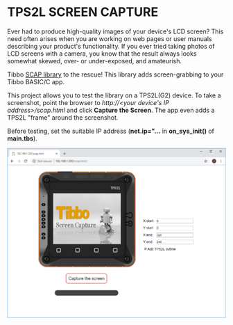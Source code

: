 # TPS2L SCREEN CAPTURE

Ever had to produce high-quality images of your device's LCD screen? This need often arises when you are working on web pages or user manuals describing your product's functionality. If you ever tried taking photos of LCD screens with a camera, you know that the result always looks somewhat skewed, over- or under-exposed, and amateurish.

Tibbo [SCAP library](http://docs.tibbo.com/taiko/index.html?lib_scap.htm) to the rescue! This library adds screen-grabbing to your Tibbo BASIC/C app.

This project allows you to test the library on a TPS2L(G2) device.
To take a screenshot, point the browser to _http://<your device's IP address>/scap.html_ and click **Capture the Screen**. The app even adds a TPS2L "frame" around the screenshot.

Before testing, set the suitable IP address (**net.ip="...** in **on_sys_init()** of **main.tbs**).

![startscreen](READMEImages/startscreen.PNG)
